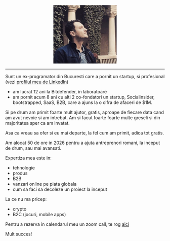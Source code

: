 <!-- ![poza](photo.png) -->
<div align="center">
  <img src="photo.png" alt="poza" width="200">
</div>

<hr>

Sunt un ex-programator din Bucuresti care a pornit un startup, si profesional (vezi [profilul meu de LinkedIn](https://www.linkedin.com/in/razvanvisan/))
- am lucrat 12 ani la Bitdefender, in laboratoare
- am pornit acum 8 ani cu alti 2 co-fondatori un startup, Socialinsider, bootstrapped, SaaS, B2B, care a ajuns la o cifra de afaceri de $1M.

Si pe drum am primit foarte mult ajutor, gratis, aproape de fiecare data cand am avut nevoie si am intrebat. Am si facut foarte foarte multe greseli si din majoritatea sper ca am invatat.

Asa ca vreau sa ofer si eu mai departe, la fel cum am primit, adica tot gratis.

Am alocat 50 de ore in 2026 pentru a ajuta antreprenori romani, la inceput de drum, sau mai avansati.

Expertiza mea este in:
- tehnologie
- produs
- B2B
- vanzari online pe piata globala
- cum sa faci sa decoleze un proiect la inceput

La ce nu ma pricep:
- crypto
- B2C (jocuri, mobile apps)

Pentru a rezerva in calendarul meu un zoom call, te rog [aici](https://calendar.app.google/KpiVkn9825dJAQ469)

Mult succes!
